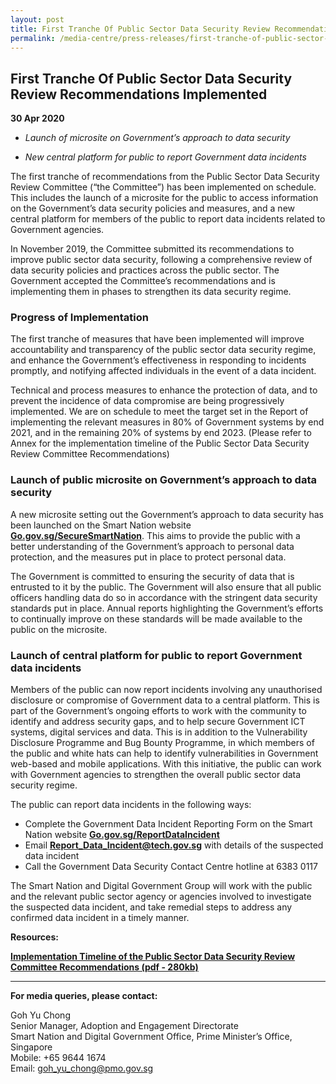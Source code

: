 ```yaml
---
layout: post
title: First Tranche Of Public Sector Data Security Review Recommendations Implemented
permalink: /media-centre/press-releases/first-tranche-of-public-sector-data-security-review-recommendations-implemented/
---
```

## First Tranche Of Public Sector Data Security Review Recommendations Implemented

**30 Apr 2020**

*  _Launch of microsite on Government’s approach to data security_

*  _New central platform for public to report Government data incidents_

The first tranche of recommendations from the Public Sector Data Security Review Committee (“the Committee”) has been implemented on schedule. This includes the launch of a microsite for the public to access information on the Government’s data security policies and measures, and a new central platform for members of the public to report data incidents related to Government agencies.

In November 2019, the Committee submitted its recommendations to improve public sector data security, following a comprehensive review of data security policies and practices across the public sector. The Government accepted the Committee’s recommendations and is implementing them in phases to strengthen its data security regime.

### Progress of Implementation

The first tranche of measures that have been implemented will improve accountability and transparency of the public sector data security regime, and enhance the Government’s effectiveness in responding to incidents promptly, and notifying affected individuals in the event of a data incident.

Technical and process measures to enhance the protection of data, and to prevent the incidence of data compromise are being progressively implemented. We are on schedule to meet the target set in the Report of implementing the relevant measures in 80% of Government systems by end 2021, and in the remaining 20% of systems by end 2023. (Please refer to  Annex  for the implementation timeline of the Public Sector Data Security Review Committee Recommendations)

### Launch of public microsite on Government’s approach to data security

A new microsite setting out the Government’s approach to data security has been launched on the Smart Nation website [**Go.gov.sg/SecureSmartNation**](https://go.gov.sg/SecureSmartNation). This aims to provide the public with a better understanding of the Government’s approach to personal data protection, and the measures put in place to protect personal data.

The Government is committed to ensuring the security of data that is entrusted to it by the public. The Government will also ensure that all public officers handling data do so in accordance with the stringent data security standards put in place. Annual reports highlighting the Government’s efforts to continually improve on these standards will be made available to the public on the microsite.

### Launch of central platform for public to report Government data incidents

Members of the public can now report incidents involving any unauthorised disclosure or compromise of Government data to a central platform. This is part of the Government’s ongoing efforts to work with the community to identify and address security gaps, and to help secure Government ICT systems, digital services and data. This is in addition to the Vulnerability Disclosure Programme and Bug Bounty Programme, in which members of the public and white hats can help to identify vulnerabilities in Government web-based and mobile applications. With this initiative, the public can work with Government agencies to strengthen the overall public sector data security regime.

The public can report data incidents in the following ways:

  * Complete the Government Data Incident Reporting Form on the Smart Nation website [**Go.gov.sg/ReportDataIncident**](https://go.gov.sg/ReportDataIncident)
  * Email  [**Report_Data_Incident@tech.gov.sg**](mailto:Report_Data_Incident@tech.gov.sg) with details of the suspected data incident
  * Call the Government Data Security Contact Centre hotline at 6383 0117

The Smart Nation and Digital Government Group will work with the public and the relevant public sector agency or agencies involved to investigate the suspected data incident, and take remedial steps to address any confirmed data incident in a timely manner.

**Resources:**

**[Implementation Timeline of the Public Sector Data Security Review Committee Recommendations (pdf - 280kb)](/files/press-releases/2020/psdsrc-progress-update-30-apr2020-annex.pdf)**

---

**For media queries, please contact:**

Goh Yu Chong<br>
Senior Manager, Adoption and Engagement Directorate<br>
Smart Nation and Digital Government Office, Prime Minister’s Office, Singapore<br>
Mobile: +65 9644 1674<br>
Email: [goh_yu_chong@pmo.gov.sg](mailto:goh_yu_chong@pmo.gov.sg)